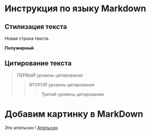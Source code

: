 # Инструкция по языку Markdown

## Стилизация текста

Новая строка текста.

**Полужирный**

## Цитирование текста 
> ПЕРВЫЙ уровень цитирования
>> ВТОРОЙ уровень цитирования 
>>> Третий уровень цитирования

# Добавим картинку  в MarkDown
Это апельсин
! [Апельсин](orange.png)



